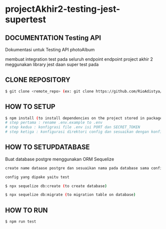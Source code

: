 # projectAkhir2-testing-jest-supertest

## DOCUMENTATION Testing API

<p> Dokumentasi untuk Testing API photoAlbum </p>

<p> membuat integration test pada seluruh endpoint endpoint project akhir 2 meggunakan library jest daan super test pada </p>

## CLONE REPOSITORY

```bash
$ git clone <remote_repo> (ex: git clone https://github.com/RioAdistya/photoAlbum.git)
```

## HOW TO SETUP

```bash
$ npm install (to install dependencies on the project stored in package.json)
# step pertama : rename .env.example to .env
# step kedua : konfigrasi file .env isi PORT dan SECRET_TOKEN
# step ketiga : konfigurasi direktori config dan sesuaikan dengan konfigurasi postgre pada device masing-masing
```

## HOW TO SETUPDATABASE

<p>Buat database postgre menggunakan ORM Sequelize</p>

```bash
create name dataase postgre dan sesuaikan nama pada database sama config kalian

config yang dipake yaitu test

$ npx sequelize db:create (to create database)
```

```bash
$ npx sequelize db:migrate (to migration table on database)
```

## HOW TO RUN

```bash
$ npm run test
```
